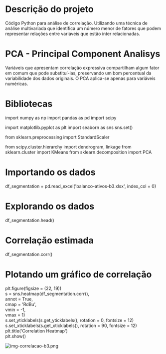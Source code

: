 # Descrição do projeto
Código Python para análise de correlação. Utilizando uma técnica de análise multivariada que identifica um número menor de fatores que podem representar relações entre variáveis que estão inter relacionadas.

# PCA - Principal Component Analisys 
Variáveis que apresentam correlação expressiva compartilham algum fator em comum que pode substituí-las, preservando um bom percentual da variabilidade dos dados originais. O PCA aplica-se apenas para variáveis numéricas.

# Bibliotecas
import numpy as np
import pandas as pd
import scipy

import matplotlib.pyplot as plt
import seaborn as sns
sns.set()

from sklearn.preprocessing import StandardScaler

from scipy.cluster.hierarchy import dendrogram, linkage
from sklearn.cluster import KMeans
from sklearn.decomposition import PCA

# Importando os dados
df_segmentation = pd.read_excel('balanco-ativos-b3.xlsx', index_col = 0)

# Explorando os dados
df_segmentation.head()

# Correlação estimada
df_segmentation.corr()

# Plotando um gráfico de correlação
plt.figure(figsize = (22, 19)) <br>
s = sns.heatmap(df_segmentation.corr(),<br>
               annot = True, <br>
               cmap = 'RdBu',<br>
               vmin = -1, <br>
               vmax = 1)<br>
s.set_yticklabels(s.get_yticklabels(), rotation = 0, fontsize = 12)<br>
s.set_xticklabels(s.get_xticklabels(), rotation = 90, fontsize = 12)<br>
plt.title('Correlation Heatmap')<br>
plt.show()

<img src="/diogodsa/bolsa-de-valores-acoes/blob/master/img-correlacao-b3.png?raw=true" alt="img-correlacao-b3.png">
